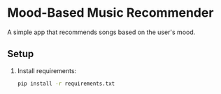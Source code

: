 # Mood-Based Music Recommender

A simple app that recommends songs based on the user's mood.

## Setup

1. Install requirements:
   ```bash
   pip install -r requirements.txt
